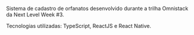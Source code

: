 Sistema de cadastro de orfanatos desenvolvido durante a trilha Omnistack da Next Level Week #3.

Tecnologias utilizadas: TypeScript, ReactJS e React Native.
